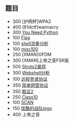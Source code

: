## 题目

- 300 [护网杯]WPA2
- 400 [61dctf]wannacry
- 300 [You Need Python](./You%20Need%20Python.md)
- 100 [Flag](./Flag.md)
- 100 [shell流量分析](./shell流量分析.md)
- 100 [misc100](./misc100.md)
- 250 [XMAN]OFDM
- 300 [XMAN]上帝之音FSK版
- 500 [Struts2漏洞](./Struts2漏洞.md)
- 300 [Webshell分析](./Webshell分析.md)
- 100 [远程登录协议](./远程登录协议.md)
- 350 [简单网管协议](./简单网管协议.md)
- 350 [取证2](./取证2.md)
- 250 [Class10](./Class10.md)
- 100 [SCAN](./SCAN.md)
- 150 [炫酷的战队logo](./炫酷的战队logo.md)
- 400 上帝之音
